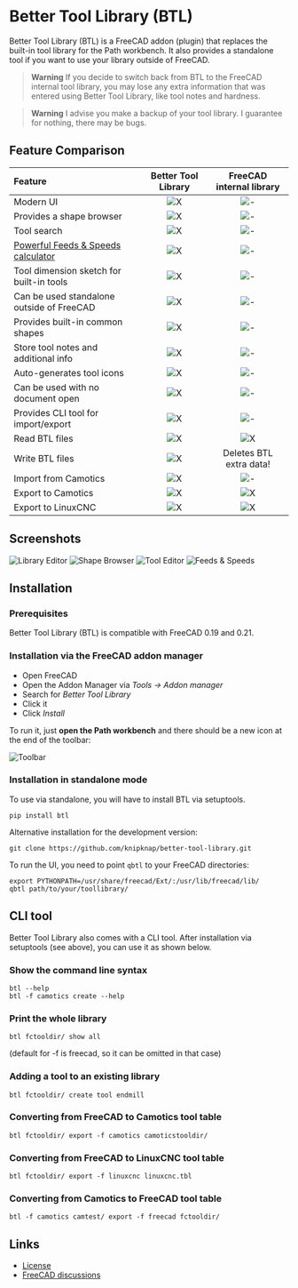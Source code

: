 # Better Tool Library (BTL)

Better Tool Library (BTL) is a FreeCAD addon (plugin) that replaces the built-in tool library
for the Path workbench.
It also provides a standalone tool if you want to use your library outside of FreeCAD.

> **Warning**
> If you decide to switch back from BTL to the FreeCAD internal tool library,
> you may lose any extra information that was entered using Better Tool Library,
> like tool notes and hardness.

> **Warning**
> I advise you make a backup of your tool library. I guarantee for nothing,
> there may be bugs.


## Feature Comparison

| Feature                                    | Better Tool Library   | FreeCAD internal library  |
| :--                                        |        :--:           |          :--:             |
| Modern UI                                  | ![X](media/check.svg) | ![-](media/no.svg)        |
| Provides a shape browser                   | ![X](media/check.svg) | ![-](media/no.svg)        |
| Tool search                                | ![X](media/check.svg) | ![-](media/no.svg)        |
| [Powerful Feeds & Speeds calculator](docs/feeds-and-speeds.md) | ![X](media/check.svg) | ![-](media/no.svg)        |
| Tool dimension sketch for built-in tools   | ![X](media/check.svg) | ![-](media/no.svg)        |
| Can be used standalone outside of FreeCAD  | ![X](media/check.svg) | ![-](media/no.svg)        |
| Provides built-in common shapes            | ![X](media/check.svg) | ![-](media/no.svg)        |
| Store tool notes and additional info       | ![X](media/check.svg) | ![-](media/no.svg)        |
| Auto-generates tool icons                  | ![X](media/check.svg) | ![-](media/no.svg)        |
| Can be used with no document open          | ![X](media/check.svg) | ![-](media/no.svg)        |
| Provides CLI tool for import/export        | ![X](media/check.svg) | ![-](media/no.svg)        |
| Read BTL files                             | ![X](media/check.svg) | ![X](media/check.svg)     |
| Write BTL files                            | ![X](media/check.svg) |  Deletes BTL extra data!  |
| Import from Camotics                       | ![X](media/check.svg) | ![-](media/no.svg)        |
| Export to Camotics                         | ![X](media/check.svg) | ![X](media/check.svg)     |
| Export to LinuxCNC                         | ![X](media/check.svg) | ![X](media/check.svg)     |


## Screenshots

![Library Editor](media/library.png)
![Shape Browser](media/shape-browser.png)
![Tool Editor](media/tool-editor.png)
![Feeds & Speeds](media/feeds-and-speeds.png)


## Installation

### Prerequisites

Better Tool Library (BTL) is compatible with FreeCAD 0.19 and 0.21.

### Installation via the FreeCAD addon manager

- Open FreeCAD
- Open the Addon Manager via *Tools -> Addon manager*
- Search for *Better Tool Library*
- Click it
- Click *Install*

To run it, just **open the Path workbench** and there should be a new icon at the end of the
toolbar:

![Toolbar](media/toolbar.png)


### Installation in standalone mode

To use via standalone, you will have to install BTL via setuptools.

```
pip install btl
```

Alternative installation for the development version:

```
git clone https://github.com/knipknap/better-tool-library.git
```

To run the UI, you need to point `qbtl` to your FreeCAD directories:

```
export PYTHONPATH=/usr/share/freecad/Ext/:/usr/lib/freecad/lib/
qbtl path/to/your/toollibrary/
```


## CLI tool

Better Tool Library also comes with a CLI tool.
After installation via setuptools (see above), you can use it as shown below.

### Show the command line syntax

```
btl --help
btl -f camotics create --help
```

### Print the whole library

```
btl fctooldir/ show all
```

(default for -f is freecad, so it can be omitted in that case)

### Adding a tool to an existing library

```
btl fctooldir/ create tool endmill
```

### Converting from FreeCAD to Camotics tool table

```
btl fctooldir/ export -f camotics camoticstooldir/
```

### Converting from FreeCAD to LinuxCNC tool table

```
btl fctooldir/ export -f linuxcnc linuxcnc.tbl
```

### Converting from Camotics to FreeCAD tool table

```
btl -f camotics camtest/ export -f freecad fctooldir/
```

## Links

- [License](LICENSE)
- [FreeCAD discussions](https://forum.freecad.org/viewtopic.php?t=79854)
